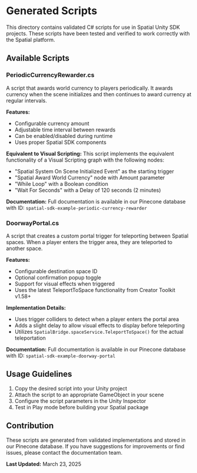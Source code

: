 # Generated Scripts

This directory contains validated C# scripts for use in Spatial Unity SDK projects. These scripts have been tested and verified to work correctly with the Spatial platform.

## Available Scripts

### PeriodicCurrencyRewarder.cs
A script that awards world currency to players periodically. It awards currency when the scene initializes and then continues to award currency at regular intervals.

**Features:**
- Configurable currency amount
- Adjustable time interval between rewards
- Can be enabled/disabled during runtime
- Uses proper Spatial SDK components

**Equivalent to Visual Scripting:**
This script implements the equivalent functionality of a Visual Scripting graph with the following nodes:
- "Spatial System On Scene Initialized Event" as the starting trigger
- "Spatial Award World Currency" node with Amount parameter
- "While Loop" with a Boolean condition
- "Wait For Seconds" with a Delay of 120 seconds (2 minutes)

**Documentation:** Full documentation is available in our Pinecone database with ID: `spatial-sdk-example-periodic-currency-rewarder`

### DoorwayPortal.cs
A script that creates a custom portal trigger for teleporting between Spatial spaces. When a player enters the trigger area, they are teleported to another space.

**Features:**
- Configurable destination space ID
- Optional confirmation popup toggle
- Support for visual effects when triggered
- Uses the latest TeleportToSpace functionality from Creator Toolkit v1.58+

**Implementation Details:**
- Uses trigger colliders to detect when a player enters the portal area
- Adds a slight delay to allow visual effects to display before teleporting
- Utilizes `SpatialBridge.spaceService.TeleportToSpace()` for the actual teleportation

**Documentation:** Full documentation is available in our Pinecone database with ID: `spatial-sdk-example-doorway-portal`

## Usage Guidelines

1. Copy the desired script into your Unity project
2. Attach the script to an appropriate GameObject in your scene
3. Configure the script parameters in the Unity Inspector
4. Test in Play mode before building your Spatial package

## Contribution

These scripts are generated from validated implementations and stored in our Pinecone database. If you have suggestions for improvements or find issues, please contact the documentation team.

**Last Updated:** March 23, 2025
